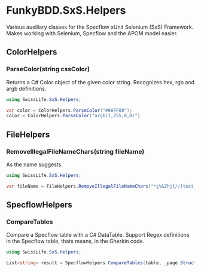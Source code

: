 # FunkyBDD.SxS.Helpers
Various auxiliary classes for the Specflow xUnit Selenium (SxS) Framework. Makes working with Selenium, Specflow and the APOM model easier.

## ColorHelpers

### ParseColor(string cssColor)

Returns a C# Color object of the given color string. Recognizes hex, rgb and argb definitions.

```c#
using SwissLife.SxS.Helpers;

var color = ColorHelpers.ParseColor("#00FF00");
color = ColorHelpers.ParseColor("argb(1,255,0,0)")
```



## FileHelpers

### RemoveIllegalFileNameChars(string fileName)

As the name suggests.

```c#
using SwissLife.SxS.Helpers;

var fileName = FileHelpers.RemoveIllegalFileNameChars("*ç%&Zhj{//}test.png");
```



## SpecflowHelpers

### CompareTables

Compare a Specflow table with a C# DataTable. Support Regex definitions in the Specflow table, thats means, in the Gherkin code.

```c#
using SwissLife.SxS.Helpers;

List<string> result = SpecflowHelpers.CompareTables(table, _page.Structure);
```



